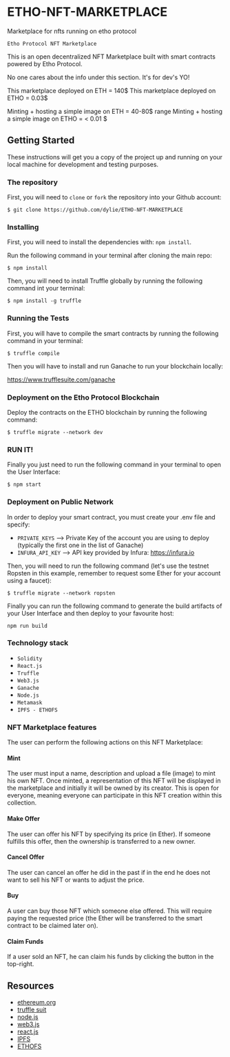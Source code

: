 # ETHO-NFT-MARKETPLACE
Marketplace for nfts running on etho protocol 


`Etho Protocol NFT Marketplace`


This is an open decentralized NFT Marketplace built with smart contracts powered by Etho Protocol.

No one cares about the info under this section. It's for dev's YO! 

This marketplace deployed on ETH = 140$
This marketplace deployed on ETHO = 0.03$

Minting + hosting a simple image on ETH = 40-80$ range
Minting + hosting a simple image on ETHO = < 0.01 $


## Getting Started

These instructions will get you a copy of the project up and running on your local machine for development and testing purposes.

### The repository

First, you will need to `clone` or `fork` the repository into your Github account:


```
$ git clone https://github.com/dylie/ETHO-NFT-MARKETPLACE
```

### Installing

First, you will need to install the dependencies with: `npm install`.

Run the following command in your terminal after cloning the main repo:

```
$ npm install
```

Then, you will need to install Truffle globally by running the following command int your terminal:

```
$ npm install -g truffle
```

### Running the Tests

First, you will have to compile the smart contracts by running the following command in your terminal:

```
$ truffle compile
```

Then you will have to install and run Ganache to run your blockchain locally:

https://www.trufflesuite.com/ganache



### Deployment on the Etho Protocol Blockchain

Deploy the contracts on the ETHO blockchain by running the following command:

```
$ truffle migrate --network dev
```

### RUN IT!



Finally you just need to run the following command in your terminal to open the User Interface:

```
$ npm start
```

### Deployment on Public Network

In order to deploy your smart contract, you must create your .env file and specify:

- `PRIVATE_KEYS` --> Private Key of the account you are using to deploy (typically the first one in the list of Ganache)
- `INFURA_API_KEY` --> API key provided by Infura: https://infura.io

Then, you will need to run the following command (let's use the testnet Ropsten in this example, remember to request some Ether for your account using a faucet):

```
$ truffle migrate --network ropsten
```

Finally you can run the following command to generate the build artifacts of your User Interface and then deploy to your favourite host:

```
npm run build
```


### Technology stack

- `Solidity`
- `React.js`
- `Truffle`
- `Web3.js`
- `Ganache`
- `Node.js`
- `Metamask`
- `IPFS - ETHOFS`


### NFT Marketplace features


The user can perform the following actions on this NFT Marketplace:

#### Mint

The user must input a name, description and upload a file (image) to mint his own NFT. Once minted, a representation of this NFT will be displayed in the marketplace and initially it will be owned by its creator. This is open for everyone, meaning everyone can participate in this NFT creation within this collection. 

#### Make Offer

The user can offer his NFT by specifying its price (in Ether). If someone fulfills this offer, then the ownership is transferred to a new owner. 

#### Cancel Offer

The user can cancel an offer he did in the past if in the end he does not want to sell his NFT or wants to adjust the price.

#### Buy

A user can buy those NFT which someone else offered. This will require paying the requested price (the Ether will be transferred to the smart contract to be claimed later on).

#### Claim Funds

If a user sold an NFT, he can claim his funds by clicking the button in the top-right.

## Resources

- [ethereum.org](https://ethereum.org/)
- [truffle suit](https://www.trufflesuite.com/)
- [node.js](https://nodejs.org/)
- [web3.js](https://web3js.readthedocs.io/)
- [react.js](https://reactjs.org/)
- [IPFS](https://ipfs.io/)
- [ETHOFS](https://uploads.ethoprotocol.com/)
